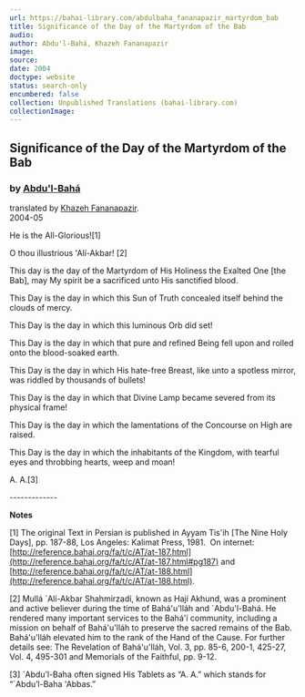```yaml
---
url: https://bahai-library.com/abdulbaha_fananapazir_martyrdom_bab
title: Significance of the Day of the Martyrdom of the Bab
audio: 
author: Abdu'l-Bahá, Khazeh Fananapazir
image: 
source: 
date: 2004
doctype: website
status: search-only
encumbered: false
collection: Unpublished Translations (bahai-library.com)
collectionImage: 
---
```



## Significance of the Day of the Martyrdom of the Bab

### by [Abdu'l-Bahá](https://bahai-library.com/author/Abdu'l-Bahá)

translated by [Khazeh Fananapazir](https://bahai-library.com/author/Khazeh%20Fananapazir).  
2004-05


  
He is the All-Glorious!\[1\]  
  
O thou illustrious 'Alí-Akbar! \[2\]  
  
This day is the day of the Martyrdom of His Holiness the Exalted One \[the Bab\], may My spirit be a sacrificed unto His sanctified blood.  
  
This Day is the day in which this Sun of Truth concealed itself behind the clouds of mercy.  
  
This Day is the day in which this luminous Orb did set!  
  
This Day is the day in which that pure and refined Being fell upon and rolled onto the blood-soaked earth.  
  
This Day is the day in which His hate-free Breast, like unto a spotless mirror, was riddled by thousands of bullets!  
  
This Day is the day in which that Divine Lamp became severed from its physical frame!  
  
This Day is the day in which the lamentations of the Concourse on High are raised.  
  
This Day is the day in which the inhabitants of the Kingdom, with tearful eyes and throbbing hearts, weep and moan!  
  
A. A.\[3\]  
  
\-\-\-\-\-\-\-\-\-\-\-\-\-  
  
**Notes**  
  
\[1\] The original Text in Persian is published in Ayyam Tis'ih \[The Nine Holy Days\], pp. 187-88, Los Angeles: Kalimat Press, 1981.  On internet: [http://reference.bahai.org/fa/t/c/AT/at-187.html](http://reference.bahai.org/fa/t/c/AT/at-187.html#pg187) and [http://reference.bahai.org/fa/t/c/AT/at-188.html](http://reference.bahai.org/fa/t/c/AT/at-188.html).  
  
\[2\] Mullá \`Alí-Akbar Shahmirzadí, known as Hají Akhund, was a prominent and active believer during the time of Bahá'u'lláh and \`Abdu'l-Bahá. He rendered many important services to the Bahá'í community, including a mission on behalf of Bahá'u'lláh to preserve the sacred remains of the Bab. Bahá'u'lláh elevated him to the rank of the Hand of the Cause. For further details see: The Revelation of Bahá'u'lláh, Vol. 3, pp. 85-6, 200-1, 425-27, Vol. 4, 495-301 and Memorials of the Faithful, pp. 9-12.  
  
\[3\] \`Abdu’l-Baha often signed His Tablets as “A. A.” which stands for “\`Abdu’l-Baha 'Abbas.”